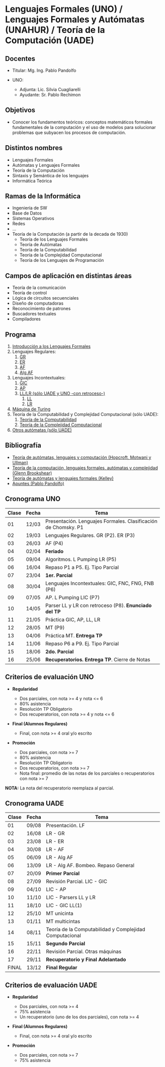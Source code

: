 # Lenguajes Formales (UNO) / Lenguajes Formales y Autómatas (UNAHUR) / Teoría de la Computación (UADE)

## Docentes

* Titular: Mg. Ing. Pablo Pandolfo

* UNO:
  * Adjunta: Lic. Silvia Cuagliarelli
  * Ayudante: Sr. Pablo Rechimon

## Objetivos

* Conocer los fundamentos teóricos: conceptos matemáticos formales fundamentales de la computación y el uso de modelos para solucionar problemas que subyacen los procesos de computación.

## Distintos nombres

* Lenguajes Formales
* Autómatas y Lenguajes Formales
* Teoría de la Computación
* Sintaxis y Semántica de los lenguajes
* Informática Teórica

## Ramas de la Informática

* Ingeniería de SW
* Base de Datos
* Sistemas Operativos
* Redes
* ...
* Teoría de la Computación (a partir de la decada de 1930)
  * Teoría de los Lenguajes Formales
  * Teoría de Autómatas
  * Teoría de la Computabilidad
  * Teoría de la Complejidad Computacional
  * Teoría de los Lenguajes de Programación

## Campos de aplicación en distintas áreas

* Teoría de la comunicación
* Teoría de control
* Lógica de circuitos secuenciales
* Diseño de computadoras
* Reconocimiento de patrones
* Buscadores textuales
* Compiladores

## Programa

1. [Introducción a los Lenguajes Formales](doc/LF.md)
1. Lenguajes Regulares:
    1. [GR](doc/GR.md)
    1. [ER](doc/ER.md)
    1. [AF](doc/AF.md)
    1. [Alg AF](doc/AF2.md)
1. Lenguajes Incontextuales:
    1. [GIC](doc/GIC.md)
    1. [AP](doc/AP.md)
    1. [LL/LR (sólo UADE y UNO -con retroceso-)](doc/parsers.md)
        1. [LL](doc/ASD.md)
        1. [LR](doc/ASA.md)
1. [Máquina de Turing](doc/MT.md)
1. Teoría de la Computabilidad y Complejidad Computacional (sólo UADE):
    1. [Teoría de la Computabilidad](doc/computabilidad.md)
    1. [Teoría de la Complejidad Computacional](doc/complejidad.md)
1. [Otros autómatas (sólo UADE)](doc/otros.md)

## Bibliografía

* [Teoría de autómatas, lenguajes y computación (Hopcroft, Motwani y Ullman)](biblio/)
* [Teoría de la computación, lenguajes formales, autómatas y complejidad (Glenn Brookshear)](biblio/)
* [Teoría de autómatas y lenguajes formales (Kelley)](biblio/)
* [Apuntes (Pablo Pandolfo)](doc/)

## Cronograma UNO

| **Clase** | **Fecha** | **Tema** |
| -- | -- | -- |
| 01 | 12/03 | Presentación. Lenguajes Formales. Clasificación de Chomsky. P1 |
| 02 | 19/03 | Lenguajes Regulares. GR (P2). ER (P3) |
| 03 | 26/03 | AF (P4) |
| 04 | 02/04 | **Feriado** |
| 05 | 09/04 | Algoritmos. L Pumping LR (P5) |
| 06 | 16/04 | Repaso P1 a P5. Ej. Tipo Parcial |
| 07 | 23/04 | **1er. Parcial** |
| 08 | 30/04 | Lenguajes Incontextuales: GIC, FNC, FNG, FNB (P6) |
| 09 | 07/05 | AP. L Pumping LIC (P7) |
| 10 | 14/05 | Parser LL y LR con retroceso (P8). **Enunciado del TP** |
| 11 | 21/05 | Práctica GIC, AP, LL, LR |
| 12 | 28/05 | MT (P9) |
| 13 | 04/06 | Práctica MT. **Entrega TP** |
| 14 | 11/06 | Repaso P6 a P9. Ej. Tipo Parcial |
| 15 | 18/06 | **2do. Parcial** |
| 16 | 25/06 | **Recuperatorios. Entrega TP**. Cierre de Notas |

## Criterios de evaluación UNO

* **Regularidad**
  * Dos parciales, con nota >= 4 y nota <= 6
  * 80% asistencia
  * Resolución TP Obligatorio
  * Dos recuperatorios, con nota >= 4 y nota <= 6

* **Final (Alumnos Regulares)**
  * Final, con nota >= 4 oral y/o escrito

* **Promoción**
  * Dos parciales, con nota >= 7
  * 80% asistencia
  * Resolución TP Obligatorio
  * Dos recuperatorios, con nota >= 7
  * Nota final: promedio de las notas de los parciales o recuperatorios con nota >= 7

**NOTA:** La nota del recuperatorio reemplaza al parcial.

## Cronograma UADE

| **Clase** | **Fecha** | **Tema** |
| -- | -- | -- |
| 01 | 09/08 | Presentación. LF |
| 02 | 16/08 | LR - GR |
| 03 | 23/08 | LR - ER |
| 04 | 30/08 | LR - AF |
| 05 | 06/09 | LR - Alg AF |
| 06 | 13/09 | LR - Alg AF. Bombeo. Repaso General |
| 07 | 20/09 | **Primer Parcial** |
| 08 | 27/09 | Revisión Parcial. LIC - GIC |
| 09 | 04/10 | LIC - AP |
| 10 | 11/10 | LIC - Parsers LL y LR |
| 11 | 18/10 | LIC - GIC LL(1) |
| 12 | 25/10 | MT unicinta |
| 13 | 01/11 | MT multicintas |
| 14 | 08/11 | Teoría de la Computabilidad y Complejidad Computacional |
| 15 | 15/11 | **Segundo Parcial** |
| 16 | 22/11 | Revisión Parcial. Otras máquinas |
| 17 | 29/11 | **Recuperatorio y Final Adelantado** |
| FINAL | 13/12 | **Final Regular** |

## Criterios de evaluación UADE

* **Regularidad**
  * Dos parciales, con nota >= 4
  * 75% asistencia
  * Un recuperatorio (uno de los dos parciales), con nota >= 4

* **Final (Alumnos Regulares)**
  * Final, con nota >= 4 oral y/o escrito

* **Promoción**
  * Dos parciales, con nota >= 7
  * 75% asistencia
